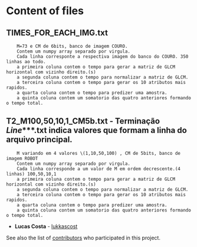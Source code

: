 # Content of files

## TIMES_FOR_EACH_IMG.txt
        M=73 e CM de 6bits, banco de imagem COURO.
        Contem um numpy array separado por virgula.
        Cada linha corresponte a respectiva imagem do banco do COURO. 350 linhas ao todo.
        a primeira coluna contem o tempo para gerar a matriz de GLCM horizontal com vizinho direito.(s)
        a segunda coluna contem o tempo para normalizar a matriz de GLCM.
        a terceira coluna contem o tempo para gerar os 10 atributos mais rapidos.
        a quarta coluna contem o tempo para predizer uma amostra.
        a quinta coluna contem um somatorio das quatro anteriores formando o tempo total.
        
## T2_M100,50,10,1_CM5b.txt - Terminação _Line_***.txt indica valores que formam a linha do arquivo principal.
        M variando em 4 valores \(1,10,50,100) , CM de 5bits, banco de imagem ROBOT
        Contem um numpy array separado por virgula.
        Cada linha corresponde a um valor de M em ordem decrescente.(4 linhas) 100,50,10,1
        a primeira coluna contem o tempo para gerar a matriz de GLCM horizontal com vizinho direito.(s)
        a segunda coluna contem o tempo para normalizar a matriz de GLCM.
        a terceira coluna contem o tempo para gerar os 10 atributos mais rapidos.
        a quarta coluna contem o tempo para predizer uma amostra.
        a quinta coluna contem um somatorio das quatro anteriores formando o tempo total.

* **Lucas Costa** - [lukkascost](https://github.com/lukkascost)

See also the list of [contributors](https://github.com/lukkascost/MachineLearn/contributors) who participated in this project.
